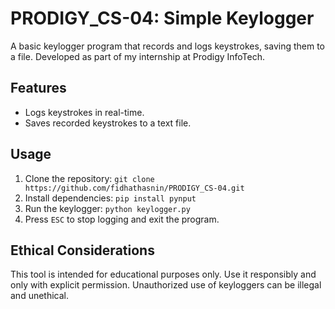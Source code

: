 
# PRODIGY_CS-04: Simple Keylogger

A basic keylogger program that records and logs keystrokes, saving them to a file. Developed as part of my internship at Prodigy InfoTech.

## Features

- Logs keystrokes in real-time.
- Saves recorded keystrokes to a text file.

## Usage

1. Clone the repository: `git clone https://github.com/fidhathasnin/PRODIGY_CS-04.git`
2. Install dependencies: `pip install pynput`
3. Run the keylogger: `python keylogger.py`
4. Press `ESC` to stop logging and exit the program.

## Ethical Considerations

This tool is intended for educational purposes only. Use it responsibly and only with explicit permission. Unauthorized use of keyloggers can be illegal and unethical.

